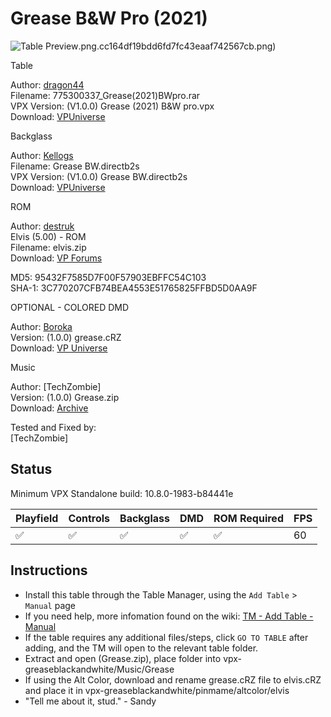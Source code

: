 # Grease B&W Pro (2021)

![Table Preview](../../images/vpx-greaseblackandwhite.png).png.cc164df19bdd6fd7fc43eaaf742567cb.png)

Table

Author: [dragon44](https://vpuniverse.com/profile/39368-dragon44/)  
Filename:  775300337_Grease(2021)BWpro.rar  
VPX Version: (V1.0.0) Grease (2021) B&W pro.vpx  
Download: [VPUniverse](https://vpuniverse.com/files/file/8664-grease-2021-bw-pro/)

Backglass

Author: [Kellogs](https://vpuniverse.com/profile/3388-kellogs/)  
Filename: Grease BW.directb2s  
VPX Version: (V1.0.0) Grease BW.directb2s  
Download: [VPUniverse](https://vpuniverse.com/files/file/8671-backglass-for-grease-black-white/)

ROM

Author: [destruk](https://www.vpforums.org/index.php?showuser=5)  
Elvis (5.00) - ROM  
Filename: elvis.zip  
Download: [VP Forums](https://www.vpforums.org/index.php?app=downloads&showfile=319)

MD5: 95432F7585D7F00F57903EBFFC54C103  
SHA-1: 3C770207CFB74BEA4553E51765825FFBD5D0AA9F

OPTIONAL - COLORED DMD

Author: [Boroka](https://vpuniverse.com/profile/56302-boroka/)  
Version: (1.0.0)  grease.cRZ  
Download: [VP Universe](https://vpuniverse.com/files/file/17835-grease-original-2023-serum-colorization-elvis-re-imagining/)

Music

Author: [TechZombie]  
Version: (1.0.0)  Grease.zip  
Download: [Archive](https://archive.org/details/grease_202409)
  
Tested and Fixed by:  
[TechZombie]

## Status 

Minimum VPX Standalone build: 10.8.0-1983-b84441e

| Playfield | Controls | Backglass | DMD | ROM Required | FPS | 
|-----------|----------|-----------|-----|--------------|-----|
| :white_check_mark: | :white_check_mark: | :white_check_mark: | :white_check_mark: | :white_check_mark: | 60 |

## Instructions

- Install this table through the Table Manager, using the `Add Table` > `Manual` page
- If you need help, more infomation found on the wiki: [TM - Add Table - Manual](https://github.com/LegendsUnchained/vpx-standalone-alp4k/wiki/%5B04%5D-%F0%9F%A7%A1-TM-%E2%80%90-Other-Features#add-table---manual)
- If the table requires any additional files/steps, click `GO TO TABLE` after adding, and the TM will open to the relevant table folder.
- Extract and open (Grease.zip), place folder into vpx-greaseblackandwhite/Music/Grease
- If using the Alt Color, download and rename grease.cRZ file to elvis.cRZ and place it in vpx-greaseblackandwhite/pinmame/altcolor/elvis
- "Tell me about it, stud." - Sandy

